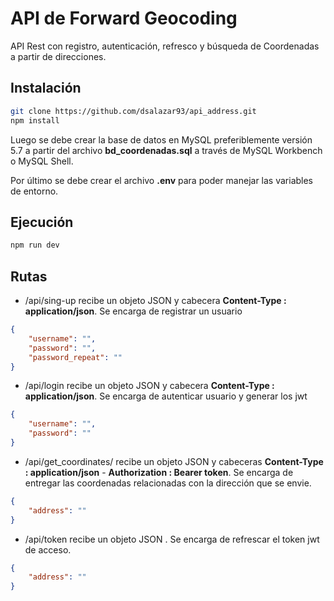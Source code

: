 # API de Forward Geocoding

API Rest con registro, autenticación, refresco y búsqueda de Coordenadas a partir de direcciones.

## Instalación

```bash
git clone https://github.com/dsalazar93/api_address.git
npm install
```
Luego se debe crear la base de datos en MySQL preferiblemente versión 5.7 a partir del archivo **bd_coordenadas.sql** a través de MySQL Workbench o MySQL Shell.

Por último se debe crear el archivo **.env** para poder manejar las variables de entorno.
## Ejecución

```bash
npm run dev
```

## Rutas
- /api/sing-up recibe un objeto JSON y cabecera **Content-Type : application/json**. Se encarga de registrar un usuario
```json
{
	"username": "",
	"password": "",
	"password_repeat": ""
}
``` 

- /api/login recibe un objeto JSON y cabecera **Content-Type : application/json**. Se encarga de autenticar usuario y generar los jwt
```json
{
	"username": "",
	"password": ""
}
```

- /api/get_coordinates/ recibe un objeto JSON y cabeceras **Content-Type : application/json** - **Authorization : Bearer token**. Se encarga de entregar las coordenadas relacionadas con la dirección que se envie.
```json
{
	"address": ""
}
```
- /api/token recibe un objeto JSON . Se encarga de refrescar el token jwt de acceso.
```json
{
	"address": ""
}
```